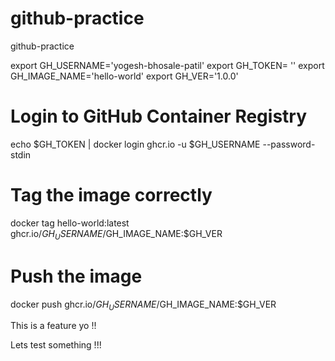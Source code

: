 # github-practice
github-practice

export GH_USERNAME='yogesh-bhosale-patil'
export GH_TOKEN= ''
export GH_IMAGE_NAME='hello-world'
export GH_VER='1.0.0'

# Login to GitHub Container Registry
echo $GH_TOKEN | docker login ghcr.io -u $GH_USERNAME --password-stdin

# Tag the image correctly
docker tag hello-world:latest ghcr.io/$GH_USERNAME/$GH_IMAGE_NAME:$GH_VER

# Push the image
docker push ghcr.io/$GH_USERNAME/$GH_IMAGE_NAME:$GH_VER

This is a feature yo !!

Lets test something !!!
